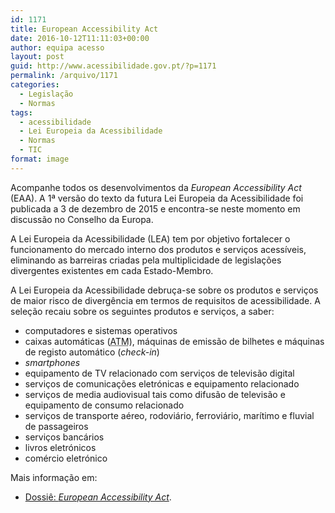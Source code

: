 ```yaml
---
id: 1171
title: European Accessibility Act
date: 2016-10-12T11:11:03+00:00
author: equipa acesso
layout: post
guid: http://www.acessibilidade.gov.pt/?p=1171
permalink: /arquivo/1171
categories:
  - Legislação
  - Normas
tags:
  - acessibilidade
  - Lei Europeia da Acessibilidade
  - Normas
  - TIC
format: image
---
```

Acompanhe todos os desenvolvimentos da <em lang="en">European Accessibility Act</em> (EAA). A 1ª versão do texto da futura Lei Europeia da Acessibilidade foi publicada a 3 de dezembro de 2015 e encontra-se neste momento em discussão no Conselho da Europa.

A Lei Europeia da Acessibilidade (LEA) tem por objetivo fortalecer o funcionamento do mercado interno dos produtos e serviços acessíveis, eliminando as barreiras criadas pela multiplicidade de legislações divergentes existentes em cada Estado-Membro.

A Lei Europeia da Acessibilidade debruça-se sobre os produtos e serviços de maior risco de divergência em termos de requisitos de acessibilidade. A seleção recaiu sobre os seguintes produtos e serviços, a saber:

  * computadores e sistemas operativos
  * caixas automáticas (<abbr title="Automatic Teller Machine" lang="en">ATM</abbr>), máquinas de emissão de bilhetes e máquinas de registo automático (<em lang="en">check-in</em>)
  * <em lang="en">smartphones</em>
  * equipamento de TV relacionado com serviços de televisão digital
  * serviços de comunicações eletrónicas e equipamento relacionado
  * serviços de media audiovisual tais como difusão de televisão e equipamento de consumo relacionado
  * serviços de transporte aéreo, rodoviário, ferroviário, marítimo e fluvial de passageiros
  * serviços bancários
  * livros eletrónicos
  * comércio eletrónico

Mais informação em:

  * [Dossiê: <em lang="en">European Accessibility Act</em>](http://ec.europa.eu/social/main.jsp?catId=1202).